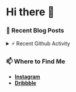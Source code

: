# Hi there 👋

<!--### 🔭 What I’m currently working on: -->

### 📄 Recent Blog Posts

<!-- BLOG-POST-LIST:START -->

  <!-- BLOG-POST-LIST:END -->

<details>
  <summary>⚡️ Recent Github Activity</summary>
<!--START_SECTION:activity-->

<!--END_SECTION:activity-->

</details>

<!--**More on [bornwhitfield.space](https://bornwhitfield.space/)** -->

### 📫 Where to Find Me

- **[Instagram](https://www.instagram.com/bornwhitfield/)**
- **[Dribbble](https://dribbble.com/bornwhitfield)**
<!-- - **[Behance](https://bornwhitfield.space/)** -->

<!--
**darkristy/darkristy** is a ✨ _special_ ✨ repository because its `README.md` (this file) appears on your GitHub profile.

Here are some ideas to get you started:

- 🔭 I’m currently working on ...
- 🌱 I’m currently learning ...
- 👯 I’m looking to collaborate on ...
- 🤔 I’m looking for help with ...
- 💬 Ask me about ...
- 📫 How to reach me: ...
- 😄 Pronouns: ...
- ⚡ Fun fact: ...
-->
